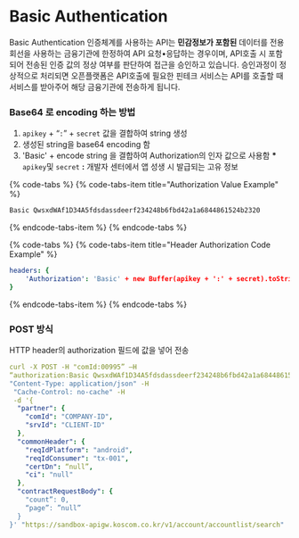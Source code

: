 # Basic Authentication

Basic Authentication 인증체계를 사용하는 API는 **민감정보가 포함된** 데이터를 전용회선을 사용하는 금융기관에 한정하여 API 요청•응답하는 경우이며, API호출 시 포함되어 전송된 인증 값의 정상 여부를 판단하여 접근을 승인하고 있습니다. 승인과정이 정상적으로 처리되면 오픈플랫폼은 API호출에 필요한 핀테크 서비스는 API를 호출할 때 서비스를 받아주어 해당 금융기관에 전송하게 됩니다. 

### 

### Base64 로 encoding 하는 방법

1.   `apikey` +  “`:`” + `secret` 값을 결합하여 string 생성
2.   생성된 string을 base64 encoding 함
3.   'Basic' + encode string 을 결합하여 Authorization의 인자 값으로 사용함    **\***   `apikey`및 `secret` **:**  개발자 센터에서 앱 성생 시 발급되는 고유 정보

{% code-tabs %}
{% code-tabs-item title="Authorization Value Example" %}
```swift
Basic QwsxdWAf1D34A5fdsdassdeerf234248b6fbd42a1a6844861524b2320
```
{% endcode-tabs-item %}
{% endcode-tabs %}

{% code-tabs %}
{% code-tabs-item title="Header Authorization Code Example" %}
```yaml
headers: {
    'Authorization': 'Basic' + new Buffer(apikey + ':' + secret).toString('base64')
}
```
{% endcode-tabs-item %}
{% endcode-tabs %}



### POST 방식

HTTP header의 authorization 필드에 값을 넣어 전송

```yaml
curl -X POST -H "comId:00995” –H 
“authorization:Basic QwsxdWAf1D34A5fdsdassdeerf234248b6fbd42a1a6844861524b2320” -H 
"Content-Type: application/json" -H
 "Cache-Control: no-cache" -H 
 -d '{
  "partner": {
    "comId": "COMPANY-ID",
    "srvId": "CLIENT-ID"
  },
  "commonHeader": {
    "reqIdPlatform": "android",
    "reqIdConsumer": "tx-001",
    "certDn": “null”,
    "ci": "null"
  },
  "contractRequestBody": {
    "count”: 0,
    “page”: ”null”
  }
}' "https://sandbox-apigw.koscom.co.kr/v1/account/accountlist/search"
```





